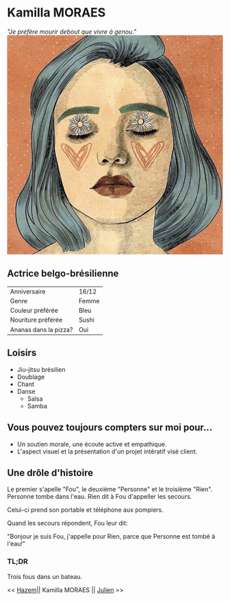 # Kamilla MORAES
*"Je préfère mourir debout que vivre à genou."*
![](Artist/../Artist.jpg)

## Actrice belgo-brésilienne
|||
| ----------- | ----------- |
| Anniversaire | 16/12|
| Genre| Femme | 
| Couleur préférée | Bleu|
| Nouriture préférée | Sushi | 
| Ananas dans la pizza? |Oui| 

## Loisirs
- Jiu-jitsu brésilien
- Doublage 
- Chant
- Danse 
    - Salsa
    - Samba
## Vous pouvez toujours compters sur moi pour...
- Un soutien morale, une écoute active et empathique. 
 - L'aspect visuel et la présentation d'un projet intératif visé client. 

 ## Une drôle d'histoire 
 Le premier s'apelle "Fou", le deuxième "Personne" et le troisième "Rien". Personne tombe dans l'eau. Rien dit à Fou d'appeller les secours. 

 Celui-ci prend son portable et téléphone aux pompiers. 

 Quand les secours répondent, Fou leur dit: 

"Bonjour je suis Fou, j'appelle pour Rien, parce que Personne est tombé à l'eau!"



### TL;DR
 Trois fous dans un bateau.

<< [Hazem](https://github.com/HazemMaddouri/challenge-markdown/blob/main/README.md)|| Kamilla MORAES || [Julien](https://github.com/JulienScourneau/challenge-markdown/tree/development) >>

